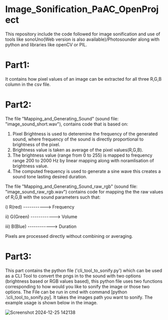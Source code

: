 # Image_Sonification_PaAC_OpenProject
This repository include the code followed for image sonification and use of tools like sonoUno(Web version is also available)/Photosounder along with python and libraries like openCV or PIL.

# Part1:

It contains how pixel values of an image can be extracted for all three R,G,B column in the csv file.


# Part2:

The file "Mapping_and_Generating_Sound" (sound file: "image_sound_short.wav"),  contains code that is based on:
1. Pixel Brightness is used to deteremine the frequency of the generated sound, where frequency of the sound is directly proportional to brightness of the pixel.
2. Brightness value is taken as average of the pixel values(R,G,B).
3. The brightness value (range from 0 to 255) is mapped to frequency range 200 to 2000 Hz by linear mapping along with noramlisation of brightness value.
4. The computed frequency is used to generate a sine wave this creates a sound tone lasting desired duration.
  
The file "Mapping_and_Generating_Sound_raw_rgb" (sound file: "image_sound_raw_rgb.wav") contains code for mapping the the raw values of R,G,B with the sound parameters such that:

i) R(red) -----------> Frequency

ii) G(Green) ------------> Volume

iii) B(Blue) ------------> Duration

Pixels are processed directly without combining or averaging.

# Part3:

This part contains the python file ('cli_tool_to_sonify.py') which can be used as a CLI Tool to convert the pngs in to the sound with two options (brightness based or RGB values based), this python file uses two functions corresponding to how would you like to sonify the image or those two options.
The File can be run in cmd with command [python .\cli_tool_to_sonify.py]. It takes the images path you want to sonify. The example usage is shown below in the image.

![Screenshot 2024-12-25 142138](https://github.com/user-attachments/assets/891762ee-d7fb-4176-a41e-c23644f7089c)



